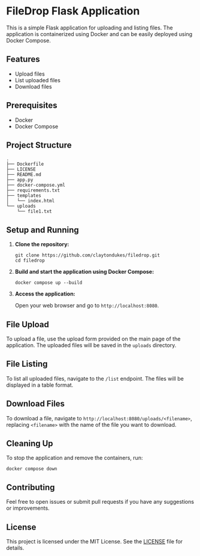 # FileDrop Flask Application

This is a simple Flask application for uploading and listing files. The application is containerized using Docker and can be easily deployed using Docker Compose.

## Features

- Upload files
- List uploaded files
- Download files

## Prerequisites

- Docker
- Docker Compose

## Project Structure

```
.
├── Dockerfile
├── LICENSE
├── README.md
├── app.py
├── docker-compose.yml
├── requirements.txt
├── templates
│   └── index.html
└── uploads
    └── file1.txt
```

## Setup and Running

1. **Clone the repository:**

    ```
    git clone https://github.com/claytondukes/filedrop.git
    cd filedrop
    ```

2. **Build and start the application using Docker Compose:**

    ```
    docker compose up --build
    ```

3. **Access the application:**

    Open your web browser and go to `http://localhost:8080`.

## File Upload

To upload a file, use the upload form provided on the main page of the application. The uploaded files will be saved in the `uploads` directory.

## File Listing

To list all uploaded files, navigate to the `/list` endpoint. The files will be displayed in a table format.

## Download Files

To download a file, navigate to `http://localhost:8080/uploads/<filename>`, replacing `<filename>` with the name of the file you want to download.

## Cleaning Up

To stop the application and remove the containers, run:

```
docker compose down
```

## Contributing

Feel free to open issues or submit pull requests if you have any suggestions or improvements.

## License

This project is licensed under the MIT License. See the [LICENSE](LICENSE) file for details.
